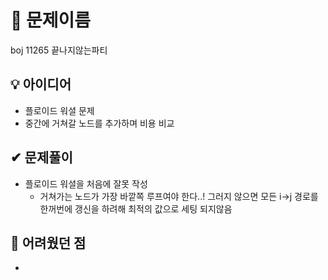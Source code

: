 # 🔎 문제이름

boj 11265 끝나지않는파티

## 💡 아이디어

- 플로이드 워셜 문제
- 중간에 거쳐갈 노드를 추가하며 비용 비교

## ✔ 문제풀이

- 플로이드 워셜을 처음에 잘못 작성
  - 거쳐가는 노드가 가장 바깥쪽 루프여야 한다..! 그러지 않으면 모든 i->j 경로를 한꺼번에 갱신을 하려해 최적의 값으로 세팅 되지않음

## 🤕 어려웠던 점

-
